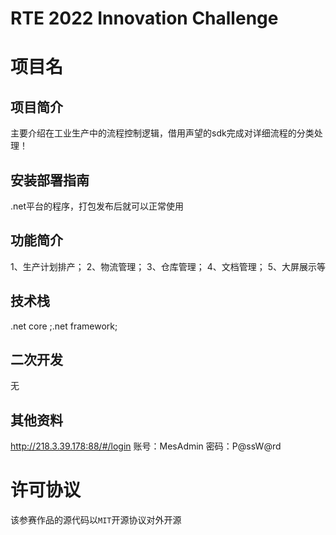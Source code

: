 # RTE 2022 Innovation Challenge
<!-- 内容建议:以下为建议你可以补充的内容要点和方向 -->

# 项目名
<!-- 请将上面“项目名”替换为你本次参赛作品的项目名 -->


## 项目简介
<!-- 请描述此次参赛作品的简介，建议用「一句话简介」+ 详细介绍的形式 -->
主要介绍在工业生产中的流程控制逻辑，借用声望的sdk完成对详细流程的分类处理！


## 安装部署指南
<!-- 请描述该应用的使用步骤，包括下载、依赖安装、参数及软硬件配置（如有）等 -->
.net平台的程序，打包发布后就可以正常使用


## 功能简介
<!-- 请给出该应用的主要功能点 -->
1、生产计划排产；
2、物流管理；
3、仓库管理；
4、文档管理；
5、大屏展示等


## 技术栈
<!-- 请给出该应用主要的技术栈，包括使用的声网和环信（如有用） SDK 版本 -->
.net core ;.net framework;


## 二次开发
<!-- 1、如果是基于已有项目进行二次开发的参赛作品，请在此说明主要变更点，并附上原项目链接。2、如果是本次全新开发，请写“无” -->
无


## 其他资料
<!-- 能全方位展示你的作品亮点的资料，包括：1、如果是文件，可以放到该仓库你的文件中，在这里附上链接。2、如果是外部视频可以附上链接 -->
http://218.3.39.178:88/#/login
账号：MesAdmin   密码：P@ssW@rd
# 许可协议

该参赛作品的源代码以`MIT`开源协议对外开源

